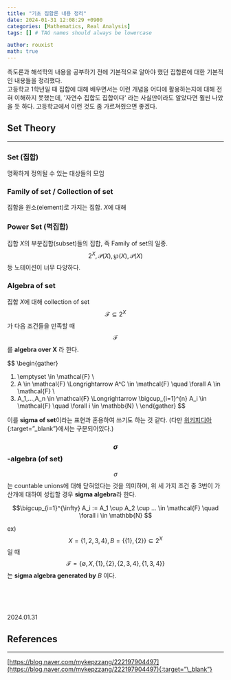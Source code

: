 ```yaml
---
title: "기초 집합론 내용 정리"
date: 2024-01-31 12:08:29 +0900
categories: [Mathematics, Real Analysis]
tags: [] # TAG names should always be lowercase

author: rouxist
math: true
---
```


측도론과 해석학의 내용을 공부하기 전에 기본적으로 알아야 했던 집합론에 대한 기본적인 내용들을 정리했다.  
고등학교 1학년일 때 집합에 대해 배우면서는 이런 개념을 어디에 활용하는지에 대해 전혀 이해하지 못했는데, '자연수 집합도 집합이다' 라는 사실만이라도 알았다면 훨씬 나았을 듯 하다. 고등학교에서 이런 것도 좀 가르쳐줬으면 좋겠다.

## Set Theory

---

### Set (집합)

명확하게 정의될 수 있는 대상들의 모임

### Family of set / Collection of set

집합을 원소(element)로 가지는 집합. $X$에 대해

### Power Set (멱집합)

집합 $X$의 부분집합(subset)들의 집합, 즉 Family of set의 일종.  
$$2^X, \mathcal{P}(X), \displaystyle \wp(X),  \mathscr{P}(X)$$ 등 노테이션이 너무 다양하다.

### Algebra of set

집합 $X$에 대해 collection of set $$\mathcal{F}\subseteq 2^X$$가 다음 조건들을 만족할 때 $$\mathcal{F}$$를 **algebra over X** 라 한다.

$$
\begin{gather}
1. \emptyset \in \mathcal{F} \\
2. A \in \mathcal{F} \Longrightarrow A^C \in \mathcal{F} \quad \forall A \in \mathcal{F} \\
3. A_1,...,A_n \in \mathcal{F} \Longrightarrow \bigcup_{i=1}^{n} A_i \in \mathcal{F} \quad \forall i \in \mathbb{N} \\
\end{gather}
$$

이를 **sigma of set**이라는 표현과 혼용하여 쓰기도 하는 것 같다. (다만 [위키피디아](https://en.wikipedia.org/wiki/Field_of_sets){:target=”\_blank”}에서는 구분되어있다.)

### $$\sigma$$-algebra (of set)

$$\sigma$$는 countable unions에 대해 닫혀있다는 것을 의미하며, 위 세 가지 조건 중 3번이 가산개에 대하여 성립할 경우 **sigma algebra**라 한다.

$$\bigcup_{i=1}^{\infty} A_i := A_1 \cup A_2 \cup ... \in \mathcal{F} \quad \forall i \in \mathbb{N} $$

ex) $$X=\{1,2,3,4\}, B=\{\{1\},\{2\}\}\subseteq 2^X $$일 때 $$ \mathcal{F} = \{\emptyset, X, \{1\}, \{2\}, \{2,3,4\}, \{1,3,4\}\}$$ 는 **sigma algebra generated by** $B$ 이다.

<br><br><br>

2024.01.31

## References

---

[https://blog.naver.com/mykepzzang/222197904497](https://blog.naver.com/mykepzzang/222197904497){:target=”\_blank”}

